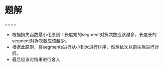 # 题解
====
* 根据损失函数最小化原则：长度短的segment对折次数应该越多，长度长的segment对折次数应该越少。
* 根据此原则，将segments进行从小到大进行排序，然后依次从前往后进行对折。
* 最后应该对结果进行舍入
